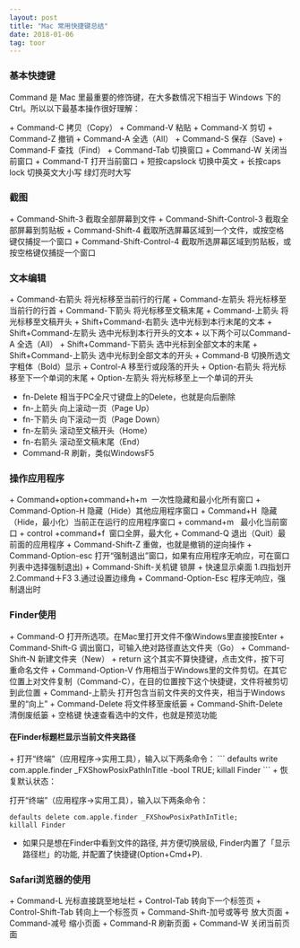 ```yaml
---
layout: post
title: "Mac 常用快捷键总结"
date: 2018-01-06   
tag: toor 
---
```


<h3>基本快捷键</h3>

Command 是 Mac 里最重要的修饰键，在大多数情况下相当于 Windows 下的 Ctrl。所以以下最基本操作很好理解：

<p>
+ Command-C 拷贝（Copy）
+ Command-V 粘贴
+ Command-X 剪切
+ Command-Z 撤销
+ Command-A 全选（All）
+ Command-S 保存（Save)
+ Command-F 查找（Find）
+ Command-Tab 切换窗口
+ Command-W 关闭当前窗口
+ Command-T 打开当前窗口
+ 短按capslock 切换中英文
+ 长按caps lock 切换英文大小写 绿灯亮时大写

</p>

<h3>截图</h3>

<p>
+ Command-Shift-3 截取全部屏幕到文件
+ Command-Shift-Control-3 截取全部屏幕到剪贴板
+ Command-Shift-4 截取所选屏幕区域到一个文件，或按空格键仅捕捉一个窗口
+ Command-Shift-Control-4 截取所选屏幕区域到剪贴板，或按空格键仅捕捉一个窗口
</p>

<h3>文本编辑</h3>

<p>
+ Command-右箭头 将光标移至当前行的行尾
+ Command-左箭头 将光标移至当前行的行首
+ Command-下箭头 将光标移至文稿末尾
+ Command-上箭头 将光标移至文稿开头
+ Shift+Command-右箭头 选中光标到本行末尾的文本
+ Shift+Command-左箭头 选中光标到本行开头的文本
+ 以下两个可以Command-A 全选（All）
 + Shift+Command-下箭头 选中光标到全部文本的末尾
 + Shift+Command-上箭头 选中光标到全部文本的开头
+ Command-B 切换所选文字粗体（Bold）显示
+ Control-A 移至行或段落的开头
+ Option-右箭头 将光标移至下一个单词的末尾
+ Option-左箭头 将光标移至上一个单词的开头

+ fn-Delete 相当于PC全尺寸键盘上的Delete，也就是向后删除
+ fn-上箭头 向上滚动一页（Page Up）
+ fn-下箭头 向下滚动一页（Page Down）
+ fn-左箭头 滚动至文稿开头（Home）
+ fn-右箭头 滚动至文稿末尾（End）
+ Command-R 刷新，类似WindowsF5
</p>

<h3>操作应用程序</h3>

<p>
+ Command+option+command+h+m  一次性隐藏和最小化所有窗口
+ Command-Option-H 隐藏（Hide）其他应用程序窗口
+ Command+H  隐藏（Hide，最小化）当前正在运行的应用程序窗口
+ command+m   最小化当前窗口
+ control +command+f  窗口全屏，最大化
+ Command-Q 退出（Quit）最前面的应用程序
+ Command-Shift-Z 重做，也就是撤销的逆向操作
+ Command-Option-esc 打开“强制退出”窗口，如果有应用程序无响应，可在窗口列表中选择强制退出)
+ Command-Shift-关机键 锁屏
+ 快速显示桌面
1.四指划开
2.Command＋F3
3.通过设置边缘角
+ Command-Option-Esc  程序无响应，强制退出时
</p>

<h3>Finder使用</h3>

<p>
+ Command-O 打开所选项。在Mac里打开文件不像Windows里直接按Enter
+ Command-Shift-G 调出窗口，可输入绝对路径直达文件夹（Go）
+ Command-Shift-N 新建文件夹（New）
+ return 这个其实不算快捷键，点击文件，按下可重命名文件
+ Command-Option-V 作用相当于Windows里的文件剪切。在其它位置上对文件复制（Command-C），在目的位置按下这个快捷键，文件将被剪切到此位置
+ Command-上箭头 打开包含当前文件夹的文件夹，相当于Windows里的“向上”
+ Command-Delete 将文件移至废纸篓
+ Command-Shift-Delete 清倒废纸篓
+ 空格键 快速查看选中的文件，也就是预览功能

<h4>在Finder标题栏显示当前文件夹路径</h4>
+ 打开“终端”（应用程序->实用工具），输入以下两条命令：
```
defaults write com.apple.finder _FXShowPosixPathInTitle -bool TRUE;
killall Finder
```
+ 恢复默认状态：

打开“终端”（应用程序->实用工具），输入以下两条命令：
```
defaults delete com.apple.finder _FXShowPosixPathInTitle;
killall Finder
```
+ 如果只是想在Finder中看到文件的路径, 并方便切换层级, Finder内置了「显示路径栏」的功能, 并配置了快捷键(Option+Cmd+P).

</p>

<h3>Safari浏览器的使用</h3>

<p>
+ Command-L 光标直接跳至地址栏
+ Control-Tab 转向下一个标签页
+ Control-Shift-Tab 转向上一个标签页
+ Command-Shift-加号或等号 放大页面
+ Command-减号 缩小页面
+ Command-R 刷新页面
+ Command-W 关闭当前页面
</p>



